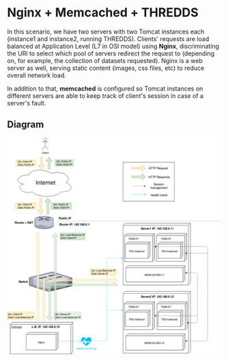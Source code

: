 # Nginx + Memcached + THREDDS #

In this scenario, we have two servers with two Tomcat instances each (instance1 and instance2, running THREDDS). Clients' requests are load balanced at Application Level (L7 in OSI model) using __Nginx__, 
discriminating the URI to select which pool of servers redirect the request to (depending on, for example, the collection of datasets requested). Nginx is a web server as well, serving static content
(images, css files, etc) to reduce overall network load.

In addition to that, __memcached__ is configured so Tomcat instances on different servers are able to keep track of client's session in case of a server's fault.

## Diagram ##
![Diagram nginx_memcached](./nginx_memcached_diagram.png)
